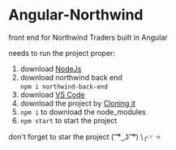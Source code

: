 # Angular-Northwind
front end for Northwind Traders built in Angular

needs to run the project proper:
1. download <a href="https://nodejs.org/en/download/">NodeJs</a>
2. download northwind back end <br/>
`npm i northwind-back-end`
3. download <a href="https://code.visualstudio.com/download">VS Code</a>
4. download the project by <a href="https://github.com/odaiwa/Angular-Northwind.git">Cloning it</a>
5. `npm i` to download the node_modules
6. `npm start` to start the project

don't forget to star the project ( ͡ ͡° ͜ ʖ ͡ ͡°)
\╭☞  ⭐


